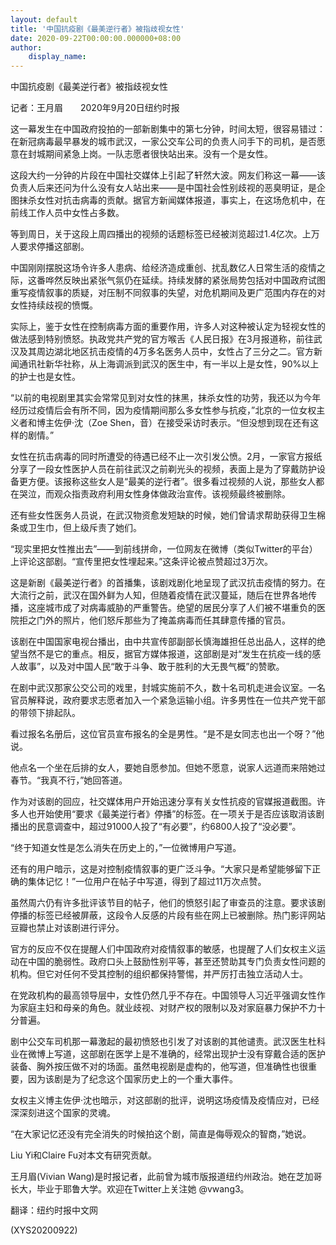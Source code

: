 ```yaml
---
layout: default
title: '中国抗疫剧《最美逆行者》被指歧视女性'
date: 2020-09-22T00:00:00.000000+08:00
author:
    display_name: 
---
```


中国抗疫剧《最美逆行者》被指歧视女性

记者：王月眉　　2020年9月20日纽约时报

这一幕发生在中国政府投拍的一部新剧集中的第七分钟，时间太短，很容易错过：在新冠病毒最早暴发的城市武汉，一家公交车公司的负责人问手下的司机，是否愿意在封城期间紧急上岗。一队志愿者很快站出来。没有一个是女性。

这段大约一分钟的片段在中国社交媒体上引起了轩然大波。网友们称这一幕——该负责人后来还问为什么没有女人站出来——是中国社会性别歧视的恶臭明证，是企图抹杀女性对抗击病毒的贡献。据官方新闻媒体报道，事实上，在这场危机中，在前线工作人员中女性占多数。

等到周日，关于这段上周四播出的视频的话题标签已经被浏览超过1.4亿次。上万人要求停播这部剧。

中国刚刚摆脱这场令许多人患病、给经济造成重创、扰乱数亿人日常生活的疫情之际，这番哗然反映出紧张气氛仍在延续。持续发酵的紧张局势包括对中国政府试图重写疫情叙事的质疑，对压制不同叙事的失望，对危机期间及更广范围内存在的对女性持续歧视的愤慨。

实际上，鉴于女性在控制病毒方面的重要作用，许多人对这种被认定为轻视女性的做法感到特别愤怒。执政党共产党的官方喉舌《人民日报》在3月报道称，前往武汉及其周边湖北地区抗击疫情的4万多名医务人员中，女性占了三分之二。官方新闻通讯社新华社称，从上海调派到武汉的医生中，有一半以上是女性，90%以上的护士也是女性。

“以前的电视剧里其实会常常见到对女性的抹黑，抹杀女性的功劳，我还以为今年经历过疫情后会有所不同，因为疫情期间那么多女性参与抗疫，”北京的一位女权主义者和博主佐伊·沈（Zoe Shen，音）在接受采访时表示。“但没想到现在还有这样的剧情。”

女性在抗击病毒的同时所遭受的待遇已经不止一次引发公愤。2月，一家官方报纸分享了一段女性医护人员在前往武汉之前剃光头的视频，表面上是为了穿戴防护设备更方便。该报称这些女人是“最美的逆行者”。很多看过视频的人说，那些女人都在哭泣，而观众指责政府利用女性身体做政治宣传。该视频最终被删除。

还有些女性医务人员说，在武汉物资愈发短缺的时候，她们曾请求帮助获得卫生棉条或卫生巾，但上级斥责了她们。

“现实里把女性推出去”——到前线拼命，一位网友在微博（类似Twitter的平台）上评论这部剧。“宣传里把女性埋起来。”这条评论被点赞超过3万次。

这是新剧《最美逆行者》的首播集，该剧戏剧化地呈现了武汉抗击疫情的努力。在大流行之前，武汉在国外鲜为人知，但随着疫情在武汉蔓延，随后在世界各地传播，这座城市成了对病毒威胁的严重警告。绝望的居民分享了人们被不堪重负的医院拒之门外的照片，他们怒斥那些为了掩盖病毒而任其肆意传播的官员。

该剧在中国国家电视台播出，由中共宣传部副部长慎海雄担任总出品人，这样的绝望当然不是它的重点。相反，据官方媒体报道，这部剧是对“发生在抗疫一线的感人故事”，以及对中国人民“敢于斗争、敢于胜利的大无畏气概”的赞歌。

在剧中武汉那家公交公司的戏里，封城实施前不久，数十名司机走进会议室。一名官员解释说，政府要求志愿者加入一个紧急运输小组。许多男性在一位共产党干部的带领下排起队。

看过报名名册后，这位官员宣布报名的全是男性。“是不是女同志也出一个呀？”他说。

他点名一个坐在后排的女人，要她自愿参加。但她不愿意，说家人远道而来陪她过春节。“我真不行，”她回答道。

作为对该剧的回应，社交媒体用户开始迅速分享有关女性抗疫的官媒报道截图。许多人也开始使用“要求《最美逆行者》停播”的标签。在一项关于是否应该取消该剧播出的民意调查中，超过91000人投了“有必要”，约6800人投了“没必要”。

“终于知道女性是怎么消失在历史上的，”一位微博用户写道。

还有的用户暗示，这是对控制疫情叙事的更广泛斗争。“大家只是希望能够留下正确的集体记忆！”一位用户在帖子中写道，得到了超过11万次点赞。

虽然周六仍有许多批评该节目的帖子，他们的愤怒引起了审查员的注意。要求该剧停播的标签已经被屏蔽，这段令人反感的片段有些在网上已被删除。热门影评网站豆瓣也禁止对该剧进行评分。

官方的反应不仅在提醒人们中国政府对疫情叙事的敏感，也提醒了人们女权主义运动在中国的脆弱性。政府口头上鼓励性别平等，甚至还赞助其专门负责女性问题的机构。但它对任何不受其控制的组织都保持警惕，并严厉打击独立活动人士。

在党政机构的最高领导层中，女性仍然几乎不存在。中国领导人习近平强调女性作为家庭主妇和母亲的角色。就业歧视、对财产权的限制以及对家庭暴力保护不力十分普遍。

剧中公交车司机那一幕激起的最初愤怒也引发了对该剧的其他谴责。武汉医生杜科业在微博上写道，这部剧在医学上是不准确的，经常出现护士没有穿戴合适的医护装备、胸外按压做不对的场面。虽然电视剧是虚构的，他写道，但准确性也很重要，因为该剧是为了纪念这个国家历史上的一个重大事件。

女权主义博主佐伊·沈也暗示，对这部剧的批评，说明这场疫情及疫情应对，已经深深刻进这个国家的灵魂。

“在大家记忆还没有完全消失的时候拍这个剧，简直是侮辱观众的智商，”她说。

Liu Yi和Claire Fu对本文有研究贡献。

王月眉(Vivian Wang)是时报记者，此前曾为城市版报道纽约州政治。她在芝加哥长大，毕业于耶鲁大学。欢迎在Twitter上关注她 @vwang3。

翻译：纽约时报中文网

(XYS20200922)

